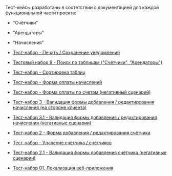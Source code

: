 Тест-кейсы разработаны в соотетствии с документацией для каждой функциональной части проекта:

- "Счётчики"
- "Арендаторы"
- "Начисления"

- <a href="https://docs.google.com/spreadsheets/d/1YozX_Q-zIPp_7kDe05VwsElQ--0xujVJ/edit?usp=drive_link&ouid=102064553302234595178&rtpof=true&sd=true">Тест-набор - Печать / Сохранение уведомлений</a>
- <a href="https://docs.google.com/spreadsheets/d/12TBQ_BeQrFaZ1ThKMQtYh-vdeCOrqJkT/edit?usp=drive_link&ouid=102064553302234595178&rtpof=true&sd=true">Тестовый набор 9 - Поиск по таблицам ("Счётчики", "Арендаторы")</a>
- <a href="https://docs.google.com/spreadsheets/d/1VImL_uyHGENAJAlxgjA6kVCOoAUc1ytI/edit?usp=drive_link&ouid=102064553302234595178&rtpof=true&sd=true">Тест-набор - Сортировка таблиц</a>
- <a href="https://docs.google.com/spreadsheets/d/16Uto5alxLT8w_nVVsxXvTeNlMijRo3nb/edit?usp=drive_link&ouid=102064553302234595178&rtpof=true&sd=true">Тест-набор - Форма оплаты начислений</a>
- <a href="https://docs.google.com/spreadsheets/d/18YvM_9vN4_9WKWnhH33cviSRvOWiqNyU/edit?usp=drive_link&ouid=102064553302234595178&rtpof=true&sd=true">Тест-набор - Форма оплаты по счетам (негативный сценарий)</a>
- <a href="https://docs.google.com/spreadsheets/d/18YvM_9vN4_9WKWnhH33cviSRvOWiqNyU/edit?usp=drive_link&ouid=102064553302234595178&rtpof=true&sd=true">Тест-набор 3 - Валидация формы добавления / редактирования начисления (на стороне клиента)</a>
- <a href="https://docs.google.com/spreadsheets/d/1yvCiLcfRLj4Sys1hFC1-4eIQ1g246kjD/edit?usp=drive_link&ouid=102064553302234595178&rtpof=true&sd=true">Тест-набор 3.1 - Валидация формы добавления / редактирования начисления (негативные сценарии)</a>
- <a href="https://docs.google.com/spreadsheets/d/1WfyMXtksw3sy-CsqSHqcZWn7Xev-dbp9/edit?usp=drive_link&ouid=102064553302234595178&rtpof=true&sd=true">Тест-набор 2 - Форма добавления / редактирования счётчика</a>
- <a href="https://docs.google.com/spreadsheets/d/1rjx8D9PeeiFfpELSHPYLlzACDZtYCvgh/edit?usp=drive_link&ouid=102064553302234595178&rtpof=true&sd=true">Тест-набор - Удаление счётчика / счётчиков</a>
- <a href="https://docs.google.com/spreadsheets/d/1OH6sNuRtzEpMs-NCfWax8m8eW3ZZKA7a/edit?usp=drive_link&ouid=102064553302234595178&rtpof=true&sd=true">Тест-набор 2.1 - Валидация формы добавления счётчика (негативные сценарии)</a>
- <a href="https://docs.google.com/spreadsheets/d/1IskjfYLFB9irm7DQh56hXVEEdkaTb4OK/edit?usp=drive_link&ouid=102064553302234595178&rtpof=true&sd=true">Тест-набор 01. Локализация веб-приложения</a>




